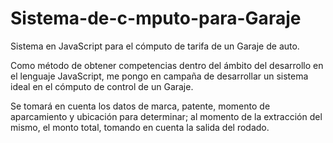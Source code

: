 # Sistema-de-c-mputo-para-Garaje
Sistema en JavaScript para el cómputo de tarifa de un Garaje de auto.

Como método de obtener competencias dentro del ámbito del desarrollo en el lenguaje JavaScript, me pongo en campaña de desarrollar un sistema ideal en el cómputo de control de un Garaje. 

Se tomará en cuenta los datos de marca, patente, momento de aparcamiento y ubicación para determinar; al momento de la extracción del mismo, el monto total, tomando en cuenta la salida del rodado.

